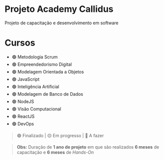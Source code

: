 # Projeto Academy Callidus

Projeto de capacitação e desenvolvimento em software

# Cursos

- 🟢 Metodologia Scrum
- 🟢 Empreendedorismo Digital
- 🟢 Modelagem Orientada a Objetos
- 🟢 JavaScript
- 🟢 Inteligência Artificial
- 🟢 Modelagem de Banco de Dados
- 🟢 NodeJS
- 🟢 Visão Computacional
- 🟢 ReactJS
- 🟢 DevOps

> 🟢 Finalizado | 🟡 Em progresso | 🔴 A fazer

> **Obs:** Duração de **1 ano de projeto** em que são realizados **6 meses** de capacitação e **6 meses**
> de _Hands-On_
